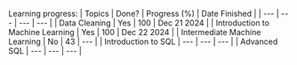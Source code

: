 Learning progress:
| Topics | Done? | Progress (%) | Date Finished |
| --- | --- | --- | --- |
| Data Cleaning | Yes | 100 | Dec 21 2024 |
| Introduction to Machine Learning | Yes | 100 | Dec 22 2024 |
| Intermediate Machine Learning | No | 43 | --- |
| Introduction to SQL | --- | --- | --- |
| Advanced SQL | --- | --- | --- |
